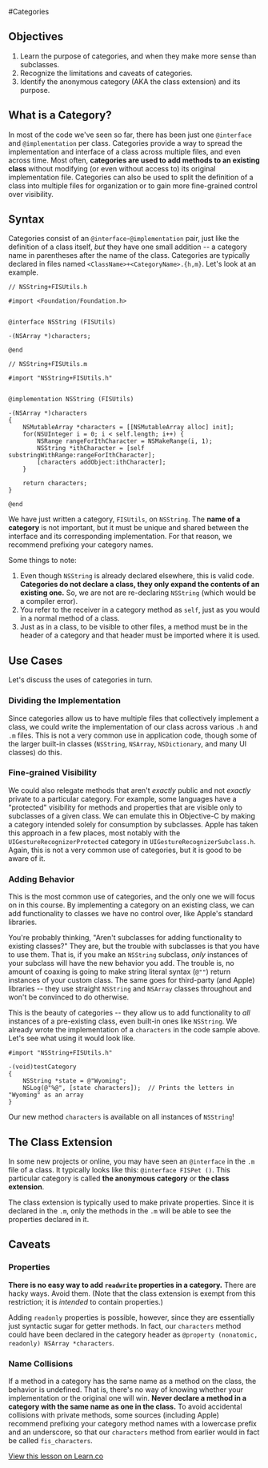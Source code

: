 #Categories

## Objectives

1. Learn the purpose of categories, and when they make more sense than subclasses.
2. Recognize the limitations and caveats of categories.
3. Identify the anonymous category (AKA the class extension) and its purpose.


## What is a Category?

In most of the code we've seen so far, there has been just one `@interface` and `@implementation` per class. Categories provide a way to spread the implementation and interface of a class across multiple files, and even across time. Most often, **categories are used to add methods to an existing class** without modifying (or even without access to) its original implementation file. Categories can also be used to split the definition of a class into multiple files for organization or to gain more fine-grained control over visibility.

## Syntax

Categories consist of an `@interface`-`@implementation` pair, just like the definition of a class itself, *but* they have one small addition -- a category name in parentheses after the name of the class. Categories are typically declared in files named `<ClassName>+<CategoryName>.{h,m}`. Let's look at an example.

```objc
// NSString+FISUtils.h

#import <Foundation/Foundation.h>


@interface NSString (FISUtils)

-(NSArray *)characters;

@end
```

```objc
// NSString+FISUtils.m

#import "NSString+FISUtils.h"


@implementation NSString (FISUtils)

-(NSArray *)characters
{
    NSMutableArray *characters = [[NSMutableArray alloc] init];
    for(NSUInteger i = 0; i < self.length; i++) {
        NSRange rangeForIthCharacter = NSMakeRange(i, 1);
        NSString *ithCharacter = [self substringWithRange:rangeForIthCharacter];
        [characters addObject:ithCharacter];
    }
    
    return characters;
}

@end
```

We have just written a category, `FISUtils`, on `NSString`. The **name of a category** is not important, but it must be unique and shared between the interface and its corresponding implementation. For that reason, we recommend prefixing your category names.


Some things to note:

1. Even though `NSString` is already declared elsewhere, this is valid code. **Categories do not declare a class, they only expand the contents of an existing one.** So, we are not are re-declaring `NSString` (which would be a compiler error).
2. You refer to the receiver in a category method as `self`, just as you would in a normal method of a class.
3. Just as in a class, to be visible to other files, a method must be in the header of a category and that header must be imported where it is used.


## Use Cases

Let's discuss the uses of categories in turn.

### Dividing the Implementation

Since categories allow us to have multiple files that collectively implement a class, we could write the implementation of our class across various `.h` and `.m` files. This is not a very common use in application code, though some of the larger built-in classes (`NSString`, `NSArray`, `NSDictionary`, and many UI classes) do this.


### Fine-grained Visibility

We could also relegate methods that aren't *exactly* public and not *exactly* private to a particular category. For example, some languages have a "protected" visibility for methods and properties that are visible only to subclasses of a given class. We can emulate this in Objective-C by making a category intended solely for consumption by subclasses. Apple has taken this approach in a few places, most notably with the `UIGestureRecognizerProtected` category in `UIGestureRecognizerSubclass.h`. Again, this is not a very common use of categories, but it is good to be aware of it.

### Adding Behavior

This is the most common use of categories, and the only one we will focus on in this course. By implementing a category on an existing class, we can add functionality to classes we have no control over, like Apple's standard libraries.

You're probably thinking, "Aren't subclasses for adding functionality to existing classes?" They are, but the trouble with subclasses is that you have to use them. That is, if you make an `NSString` subclass, *only* instances of your subclass will have the new behavior you add. The trouble is, no amount of coaxing is going to make string literal syntax (`@""`) return instances of your custom class. The same goes for third-party (and Apple) libraries -- they use straight `NSString` and `NSArray` classes throughout and won't be convinced to do otherwise.

This is the beauty of categories -- they allow us to add functionality to *all* instances of a pre-existing class, even built-in ones like `NSString`. We already wrote the implementation of a `characters` in the code sample above. Let's see what using it would look like. 

```objc
#import "NSString+FISUtils.h"

-(void)testCategory
{
    NSString *state = @"Wyoming";
    NSLog(@"%@", [state characters]);  // Prints the letters in "Wyoming" as an array
}
```

Our new method `characters` is available on all instances of `NSString`!


## The Class Extension

In some new projects or online, you may have seen an `@interface` in the `.m` file of a class. It typically looks like this: `@interface FISPet ()`. This particular category is called **the anonymous category** or **the class extension**.

The class extension is typically used to make private properties. Since it is declared in the `.m`, only the methods in the `.m` will be able to see the properties declared in it.


## Caveats

### Properties

**There is no easy way to add `readwrite` properties in a category.** There are hacky ways. Avoid them. (Note that the class extension is exempt from this restriction; it is *intended* to contain properties.)

Adding `readonly` properties is possible, however, since they are essentially just syntactic sugar for getter methods. In fact, our `characters` method could have been declared in the category header as `@property (nonatomic, readonly) NSArray *characters`.


### Name Collisions

If a method in a category has the same name as a method on the class, the behavior is undefined. That is, there's no way of knowing whether your implementation or the original one will win. **Never declare a method in a category with the same name as one in the class.** To avoid accidental collisions with private methods, some sources (including Apple) recommend prefixing your category method names with a lowercase prefix and an underscore, so that our `characters` method from earlier would in fact be called `fis_characters`.

<a href='https://learn.co/lessons/reading-ios-categories' data-visibility='hidden'>View this lesson on Learn.co</a>

